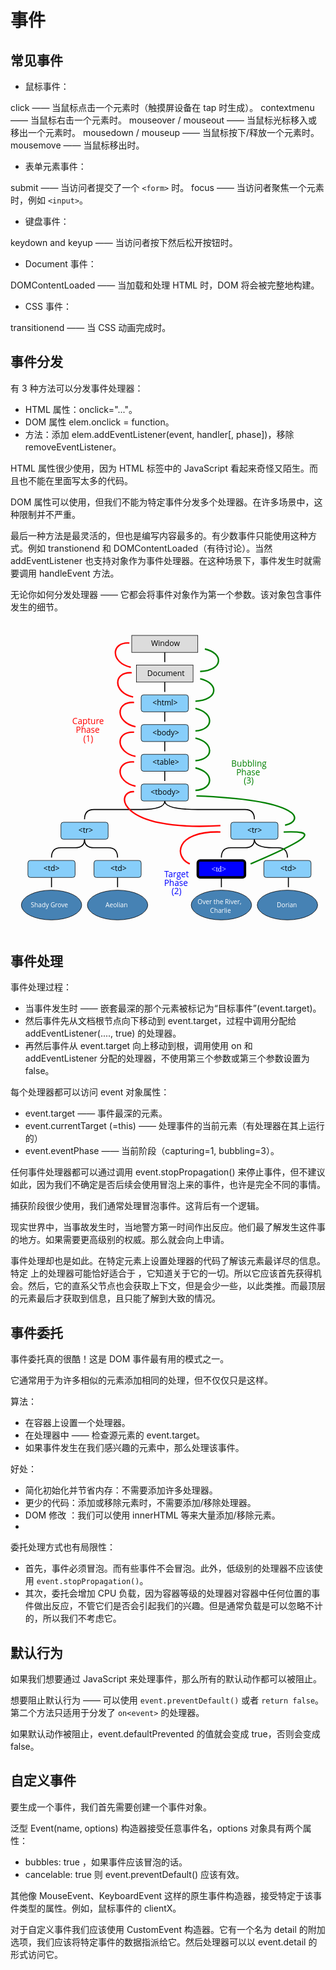 # 事件

## 常见事件

- 鼠标事件：

click —— 当鼠标点击一个元素时（触摸屏设备在 tap 时生成）。
contextmenu —— 当鼠标右击一个元素时。
mouseover / mouseout —— 当鼠标光标移入或移出一个元素时。
mousedown / mouseup —— 当鼠标按下/释放一个元素时。
mousemove —— 当鼠标移出时。

- 表单元素事件：

submit —— 当访问者提交了一个 `<form>` 时。
focus —— 当访问者聚焦一个元素时，例如 `<input>`。

- 键盘事件：

keydown and keyup —— 当访问者按下然后松开按钮时。

- Document 事件：

DOMContentLoaded —— 当加载和处理 HTML 时，DOM 将会被完整地构建。

- CSS 事件：

transitionend —— 当 CSS 动画完成时。

## 事件分发

有 3 种方法可以分发事件处理器：

- HTML 属性：onclick="..."。
- DOM 属性 elem.onclick = function。
- 方法：添加 elem.addEventListener(event, handler[, phase])，移除 removeEventListener。

HTML 属性很少使用，因为 HTML 标签中的 JavaScript 看起来奇怪又陌生。而且也不能在里面写太多的代码。

DOM 属性可以使用，但我们不能为特定事件分发多个处理器。在许多场景中，这种限制并不严重。

最后一种方法是最灵活的，但也是编写内容最多的。有少数事件只能使用这种方式。例如 transtionend 和 DOMContentLoaded（有待讨论）。当然 addEventListener 也支持对象作为事件处理器。在这种场景下，事件发生时就需要调用 handleEvent 方法。

无论你如何分发处理器 —— 它都会将事件对象作为第一个参数。该对象包含事件发生的细节。

<?xml version="1.0" encoding="UTF-8"?>
<svg width="641px" height="633px" viewBox="0 0 641 633" version="1.1" xmlns="http://www.w3.org/2000/svg" xmlns:xlink="http://www.w3.org/1999/xlink">
    <!-- Generator: sketchtool 55.2 (78181) - https://sketchapp.com -->
    <title>eventflow.svg</title>
    <desc>Created with sketchtool.</desc>
    <g id="dom" stroke="none" stroke-width="1" fill="none" fill-rule="evenodd">
        <g id="eventflow.svg">
            <g id="eventflow" transform="translate(22.000000, 28.000000)">
                <g id="nodes">
                    <g id="Window-node" transform="translate(224.684713, 0.000000)">
                        <g id="Group">
                            <rect id="Rectangle-path" stroke="#000000" fill="#DCDCDC" x="0" y="0" width="134.426752" height="34.5671642"></rect>
                            <text id="Window" fill="#000000" font-family="OpenSans-Regular, Open Sans" font-size="15.5552239" font-weight="normal">
                                <tspan x="39.3678344" y="21.9134328">Window</tspan>
                            </text>
                        </g>
                    </g>
                    <g id="document-node" transform="translate(234.286624, 60.492537)">
                        <g id="Group">
                            <rect id="Rectangle-path" stroke="#000000" fill="#DCDCDC" x="0" y="0" width="115.22293" height="34.5671642"></rect>
                            <text id="Document" fill="#000000" font-family="OpenSans-Regular, Open Sans" font-size="15.5552239" font-weight="normal">
                                <tspan x="22.0843949" y="21.9134328">Document</tspan>
                            </text>
                        </g>
                    </g>
                    <g id="html-node" transform="translate(243.888535, 120.985075)">
                        <rect id="Rectangle-path" stroke="#000000" fill="#87CEFA" x="0" y="0" width="96.0191083" height="34.5671642" rx="5"></rect>
                        <text id="&lt;html&gt;" fill="#000000" font-family="OpenSans-Regular, Open Sans" font-size="15.5552239" font-weight="normal">
                            <tspan x="23.044586" y="21.9134328">&lt;html&gt;</tspan>
                        </text>
                    </g>
                    <g id="body-node" transform="translate(243.888535, 181.477612)">
                        <rect id="Rectangle-path" stroke="#000000" fill="#87CEFA" x="0" y="0" width="96.0191083" height="34.5671642" rx="5"></rect>
                        <text id="&lt;body&gt;" fill="#000000" font-family="OpenSans-Regular, Open Sans" font-size="15.5552239" font-weight="normal">
                            <tspan x="23.044586" y="21.9134328">&lt;body&gt;</tspan>
                        </text>
                    </g>
                    <g id="table-node" transform="translate(243.888535, 241.970149)">
                        <rect id="Rectangle-path" stroke="#000000" fill="#87CEFA" x="0" y="0" width="96.0191083" height="34.5671642" rx="5"></rect>
                        <text id="&lt;table&gt;" fill="#000000" font-family="OpenSans-Regular, Open Sans" font-size="15.5552239" font-weight="normal">
                            <tspan x="23.044586" y="21.9134328">&lt;table&gt;</tspan>
                        </text>
                    </g>
                    <g id="tbody-node" transform="translate(243.888535, 302.462687)">
                        <rect id="Rectangle-path" stroke="#000000" fill="#87CEFA" x="0" y="0" width="96.0191083" height="34.5671642" rx="5"></rect>
                        <text id="&lt;tbody&gt;" fill="#000000" font-family="OpenSans-Regular, Open Sans" font-size="15.5552239" font-weight="normal">
                            <tspan x="19.2038217" y="21.9134328">&lt;tbody&gt;</tspan>
                        </text>
                    </g>
                    <g id="tr_1-node" transform="translate(80.656051, 380.238806)">
                        <rect id="Rectangle-path" stroke="#000000" fill="#87CEFA" x="0" y="0" width="96.0191083" height="34.5671642" rx="5"></rect>
                        <text id="&lt;tr&gt;" fill="#000000" font-family="OpenSans-Regular, Open Sans" font-size="15.5552239" font-weight="normal">
                            <tspan x="35.5270701" y="21.9134328">&lt;tr&gt;</tspan>
                        </text>
                    </g>
                    <g id="tr_2-node" transform="translate(426.324841, 380.238806)">
                        <rect id="Rectangle-path" stroke="#000000" fill="#87CEFA" x="0" y="0" width="96.0191083" height="34.5671642" rx="5"></rect>
                        <text id="&lt;tr&gt;" fill="#000000" font-family="OpenSans-Regular, Open Sans" font-size="15.5552239" font-weight="normal">
                            <tspan x="33.6066879" y="21.9134328">&lt;tr&gt;</tspan>
                        </text>
                    </g>
                    <g id="tr_1_td_1-node" transform="translate(13.442675, 458.014925)">
                        <rect id="Rectangle-path" stroke="#000000" fill="#87CEFA" x="0" y="0" width="96.0191083" height="34.5671642" rx="5"></rect>
                        <text id="&lt;td&gt;" fill="#000000" font-family="OpenSans-Regular, Open Sans" font-size="15.5552239" font-weight="normal">
                            <tspan x="31.6863057" y="21.9134328">&lt;td&gt;</tspan>
                        </text>
                    </g>
                    <g id="tr_1_td_1_text-node" transform="translate(0.000000, 518.507463)">
                        <ellipse id="Oval" stroke="#000000" fill="#4682B4" cx="61.4522293" cy="30.2462687" rx="61.4522293" ry="30.2462687"></ellipse>
                        <text id="Shady-Grove" fill="#FFFFFF" font-family="OpenSans-Regular, Open Sans" font-size="12.9626866" font-weight="normal">
                            <tspan x="19.2038217" y="34.6044776">Shady Grove</tspan>
                        </text>
                    </g>
                    <g id="tr_1_td_2-node" transform="translate(147.869427, 458.014925)">
                        <rect id="Rectangle-path" stroke="#000000" fill="#87CEFA" x="0" y="0" width="96.0191083" height="34.5671642" rx="5"></rect>
                        <text id="&lt;td&gt;" fill="#000000" font-family="OpenSans-Regular, Open Sans" font-size="15.5552239" font-weight="normal">
                            <tspan x="33.6066879" y="21.9134328">&lt;td&gt;</tspan>
                        </text>
                    </g>
                    <g id="tr_1_td_2_text-node" transform="translate(134.426752, 518.507463)">
                        <ellipse id="Oval" stroke="#000000" fill="#4682B4" cx="61.4522293" cy="30.2462687" rx="61.4522293" ry="30.2462687"></ellipse>
                        <text id="Aeolian" fill="#FFFFFF" font-family="OpenSans-Regular, Open Sans" font-size="12.9626866" font-weight="normal">
                            <tspan x="36.9673567" y="34.6044776">Aeolian</tspan>
                        </text>
                    </g>
                    <g id="tr_2_td_1-node" transform="translate(359.111465, 458.014925)">
                        <rect id="Rectangle-path" stroke="#000000" fill="#0000FF" x="0" y="0" width="96.0191083" height="34.5671642" rx="5"></rect>
                        <text id="&lt;td&gt;" fill="#FFFFFF" font-family="PTMono-Regular, PT Mono" font-size="15.5552239" font-weight="normal">
                            <tspan x="27.8455414" y="22.3701493">&lt;td&gt;</tspan>
                        </text>
                    </g>
                    <g id="tr_2_td_1_text-node" transform="translate(345.668790, 518.507463)">
                        <ellipse id="Oval" stroke="#000000" fill="#4682B4" cx="61.4522293" cy="30.2462687" rx="61.4522293" ry="30.2462687"></ellipse>
                        <g id="Group" transform="translate(12.482484, 14.555224)" fill="#FFFFFF" font-family="OpenSans-Regular, Open Sans" font-size="12.9626866" font-weight="normal">
                            <text id="Over-the-River,">
                                <tspan x="0.480095541" y="14">Over the River,</tspan>
                            </text>
                            <text id="Charlie">
                                <tspan x="25.9251592" y="31.2835821">Charlie</tspan>
                            </text>
                        </g>
                    </g>
                    <g id="tr_2_td_2-node" transform="translate(493.538217, 458.014925)">
                        <rect id="Rectangle-path" stroke="#000000" fill="#87CEFA" x="0" y="0" width="96.0191083" height="34.5671642" rx="5"></rect>
                        <text id="&lt;td&gt;" fill="#000000" font-family="OpenSans-Regular, Open Sans" font-size="15.5552239" font-weight="normal">
                            <tspan x="33.6066879" y="21.9134328">&lt;td&gt;</tspan>
                        </text>
                    </g>
                    <g id="tr_2_td_2_text-node" transform="translate(480.095541, 518.507463)">
                        <ellipse id="Oval" stroke="#000000" fill="#4682B4" cx="61.4522293" cy="30.2462687" rx="61.4522293" ry="30.2462687"></ellipse>
                        <text id="Dorian" fill="#FFFFFF" font-family="OpenSans-Regular, Open Sans" font-size="12.9626866" font-weight="normal">
                            <tspan x="39.8479299" y="34.6044776">Dorian</tspan>
                        </text>
                    </g>
                </g>
                <g id="edges" transform="translate(61.452229, 34.567164)" stroke="#000000" stroke-width="2">
                    <path d="M230.44586,0 L230.44586,19.8761194" id="window-document" fill="#000000"></path>
                    <path d="M230.44586,60.4925373 L230.44586,80.3686567" id="document-html" fill="#000000"></path>
                    <path d="M230.44586,120.985075 L230.44586,140.861194" id="html-body" fill="#000000"></path>
                    <path d="M230.44586,181.477612 L230.44586,201.353731" id="body-table" fill="#000000"></path>
                    <path d="M230.44586,241.970149 L230.44586,261.846269" id="table-tbody" fill="#000000"></path>
                    <path d="M230.44586,302.462687 C230.44586,313.985075 214.442675,319.746269 182.436306,319.746269 L86.4171975,319.746269 C73.6146497,319.746269 67.2133758,326.371642 67.2133758,339.622388" id="tbody-tr_1"></path>
                    <path d="M230.44586,302.462687 C230.44586,313.985075 252.850318,319.746269 297.659236,319.746269 L393.678344,319.746269 C406.480892,319.746269 412.882166,326.371642 412.882166,339.622388" id="tbody-tr_2"></path>
                    <path d="M67.2133758,380.238806 C67.2133758,391.761194 60.8121019,397.522388 48.0095541,397.522388 L19.2038217,397.522388 C6.40127389,397.522388 0,404.147761 0,417.398507" id="tr_1-tr_2_td_1"></path>
                    <path d="M67.2133758,380.238806 C67.2133758,391.761194 73.6146497,397.522388 86.4171975,397.522388 L115.22293,397.522388 C128.025478,397.522388 134.426752,404.147761 134.426752,417.398507" id="tr_1-tr_2_td_2"></path>
                    <path d="M412.882166,380.238806 C412.882166,391.761194 406.480892,397.522388 393.678344,397.522388 L364.872611,397.522388 C352.070064,397.522388 345.66879,404.147761 345.66879,417.398507" id="tr_2-tr_2_td_1"></path>
                    <path d="M412.882166,380.238806 C412.882166,391.761194 425.684713,397.522388 451.289809,397.522388 L460.89172,397.522388 C473.694268,397.522388 480.095541,404.147761 480.095541,417.398507" id="tr_2-tr_2_td_2"></path>
                    <path d="M0,458.014925 L0,477.891045" id="tr_1_td_1-text" fill="#000000"></path>
                    <path d="M134.426752,458.014925 L134.426752,477.891045" id="tr_1_td_2-text" fill="#000000"></path>
                    <path d="M345.66879,458.014925 L345.66879,477.891045" id="tr_2_td_1-text" fill="#000000"></path>
                    <path d="M482.015924,458.014925 L482.015924,477.891045" id="tr_2_td_2-text" fill="#000000"></path>
                </g>
                <g id="event-flow" transform="translate(103.700637, 14.691045)">
                    <g id="target_phase" transform="translate(186.277070, 443.323881)">
                        <text id="Target" fill="#0000FF" font-family="OpenSans-Regular, Open Sans" font-size="17.2835821" font-weight="normal">
                            <tspan x="0.960191083" y="34.1477612">Target</tspan>
                        </text>
                        <text id="Phase" fill="#0000FF" font-family="OpenSans-Regular, Open Sans" font-size="17.2835821" font-weight="normal">
                            <tspan x="0.480095541" y="51.4313433">Phase</tspan>
                        </text>
                        <text id="(2)" fill="#0000FF" font-family="OpenSans-Regular, Open Sans" font-size="17.2835821" font-weight="normal">
                            <tspan x="15.8431529" y="68.7149254">(2)</tspan>
                        </text>
                        <rect id="Rectangle-path" stroke="#000000" stroke-width="5" x="69.133758" y="0" width="96.0191083" height="34.5671642" rx="5"></rect>
                    </g>
                    <g id="capture_phase">
                        <text id="Capture" fill="#FF0000" font-family="OpenSans-Regular, Open Sans" font-size="17.2835821" font-weight="normal">
                            <tspan x="0" y="166.367164">Capture</tspan>
                        </text>
                        <text id="Phase" fill="#FF0000" font-family="OpenSans-Regular, Open Sans" font-size="17.2835821" font-weight="normal">
                            <tspan x="7.20143312" y="183.650746">Phase</tspan>
                        </text>
                        <text id="(1)" fill="#FF0000" font-family="OpenSans-Regular, Open Sans" font-size="17.2835821" font-weight="normal">
                            <tspan x="22.5644904" y="200.934328">(1)</tspan>
                        </text>
                        <path d="M116.183121,0.864179104 C77.7754777,-1.72835821 77.7754777,41.480597 119.063694,50.1223881" id="capture_phase_arrow" stroke="#FF0000" stroke-width="3"></path>
                        <g id="capture_phase_arrow-link" transform="translate(92.178344, 60.492537)" stroke="#FF0000" stroke-width="3">
                            <path d="M28.8057325,0.864179104 C-9.60191083,-1.72835821 -9.60191083,41.480597 31.6863057,50.1223881" id="capture_phase_arrow"></path>
                        </g>
                        <g id="capture_phase_arrow-link" transform="translate(96.979299, 120.985075)" stroke="#FF0000" stroke-width="3">
                            <path d="M28.8057325,0.864179104 C-9.60191083,-1.72835821 -9.60191083,41.480597 31.6863057,50.1223881" id="capture_phase_arrow"></path>
                        </g>
                        <g id="capture_phase_arrow-link" transform="translate(96.979299, 181.477612)" stroke="#FF0000" stroke-width="3">
                            <path d="M28.8057325,0.864179104 C-9.60191083,-1.72835821 -9.60191083,41.480597 31.6863057,50.1223881" id="capture_phase_arrow"></path>
                        </g>
                        <g id="capture_phase_arrow-link" transform="translate(96.979299, 241.970149)" stroke="#FF0000" stroke-width="3">
                            <path d="M28.8057325,0.864179104 C-9.60191083,-1.72835821 -9.60191083,41.480597 31.6863057,50.1223881" id="capture_phase_arrow"></path>
                        </g>
                        <path d="M125.785032,303.326866 C87.3773885,300.734328 87.3773885,385.423881 301.5,372.461194" id="capture_phase_arrow2" stroke="#FF0000" stroke-width="3"></path>
                        <path d="M301.5,385.423881 C207.401274,382.831343 207.401274,437.274627 239.08758,450.237313" id="capture_phase_arrow3" stroke="#FF0000" stroke-width="3"></path>
                    </g>
                    <g id="bubble_phase" transform="translate(250.609873, 12.962687)">
                        <text id="Bubbling" fill="#008000" font-family="OpenSans-Regular, Open Sans" font-size="17.2835821" font-weight="normal">
                            <tspan x="72.9745223" y="239.822388">Bubbling</tspan>
                        </text>
                        <text id="Phase" fill="#008000" font-family="OpenSans-Regular, Open Sans" font-size="17.2835821" font-weight="normal">
                            <tspan x="83.0565287" y="257.10597">Phase</tspan>
                        </text>
                        <text id="(3)" fill="#008000" font-family="OpenSans-Regular, Open Sans" font-size="17.2835821" font-weight="normal">
                            <tspan x="98.419586" y="274.389552">(3)</tspan>
                        </text>
                        <path d="M112.342357,437.274627 C244.848726,381.102985 244.848726,369.868657 179.555732,372.461194" id="bubble_phase_arrow3" stroke="#008000" stroke-width="3"></path>
                        <path d="M182.436306,358.634328 C220.843949,349.992537 220.843949,307.647761 1.92038217,299.00597" id="bubble_phase_arrow2" stroke="#008000" stroke-width="3"></path>
                        <path d="M0,287.771642 C38.4076433,285.179104 38.4076433,250.61194 0,241.970149" id="bubble_phase_arrow" stroke="#008000" stroke-width="3"></path>
                        <g id="bubble_phase_arrow-link" transform="translate(0.000000, 181.477612)" stroke="#008000" stroke-width="3">
                            <path d="M0,45.8014925 C38.4076433,43.2089552 38.4076433,8.64179104 0,0" id="bubble_phase_arrow"></path>
                        </g>
                        <g id="bubble_phase_arrow-link" transform="translate(0.000000, 120.985075)" stroke="#008000" stroke-width="3">
                            <path d="M0,45.8014925 C38.4076433,43.2089552 38.4076433,8.64179104 0,0" id="bubble_phase_arrow"></path>
                        </g>
                        <path d="M0,106.29403 C48.0095541,103.701493 48.0095541,69.1343284 9.60191083,60.4925373" id="bubble_phase_arrow4" stroke="#008000" stroke-width="3"></path>
                        <path d="M9.60191083,45.8014925 C57.611465,43.2089552 57.611465,8.64179104 19.2038217,0" id="bubble_phase_arrow" stroke="#008000" stroke-width="3"></path>
                    </g>
                </g>
            </g>
        </g>
    </g>
</svg>

## 事件处理

事件处理过程：

- 当事件发生时 —— 嵌套最深的那个元素被标记为“目标事件”(event.target)。
- 然后事件先从文档根节点向下移动到 event.target，过程中调用分配给 addEventListener(...., true) 的处理器。
- 再然后事件从 event.target 向上移动到根，调用使用 on<event> 和 addEventListener 分配的处理器，不使用第三个参数或第三个参数设置为 false。


每个处理器都可以访问 event 对象属性：

- event.target —— 事件最深的元素。
- event.currentTarget (=this) —— 处理事件的当前元素（有处理器在其上运行的）
- event.eventPhase —— 当前阶段（capturing=1, bubbling=3）。

任何事件处理器都可以通过调用 event.stopPropagation() 来停止事件，但不建议如此，因为我们不确定是否后续会使用冒泡上来的事件，也许是完全不同的事情。

捕获阶段很少使用，我们通常处理冒泡事件。这背后有一个逻辑。

现实世界中，当事故发生时，当地警方第一时间作出反应。他们最了解发生这件事的地方。如果需要更高级别的权威。那么就会向上申请。

事件处理却也是如此。在特定元素上设置处理器的代码了解该元素最详尽的信息。特定 <td> 上的处理器可能恰好适合于 <td>，它知道关于它的一切。所以它应该首先获得机会。然后，它的直系父节点也会获取上下文，但是会少一些，以此类推。而最顶层的元素最后才获取到信息，且只能了解到大致的情况。

## 事件委托

事件委托真的很酷！这是 DOM 事件最有用的模式之一。

它通常用于为许多相似的元素添加相同的处理，但不仅仅只是这样。

算法：

- 在容器上设置一个处理器。
- 在处理器中 —— 检查源元素的 event.target。
- 如果事件发生在我们感兴趣的元素中，那么处理该事件。

好处：

- 简化初始化并节省内存：不需要添加许多处理器。
- 更少的代码：添加或移除元素时，不需要添加/移除处理器。
- DOM 修改 ：我们可以使用 innerHTML 等来大量添加/移除元素。
-
委托处理方式也有局限性：

- 首先，事件必须冒泡。而有些事件不会冒泡。此外，低级别的处理器不应该使用 `event.stopPropagation()`。
- 其次，委托会增加 CPU 负载，因为容器等级的处理器对容器中任何位置的事件做出反应，不管它们是否会引起我们的兴趣。但是通常负载是可以忽略不计的，所以我们不考虑它。

## 默认行为

如果我们想要通过 JavaScript 来处理事件，那么所有的默认动作都可以被阻止。

想要阻止默认行为 —— 可以使用 `event.preventDefault()` 或者 `return false`。第二个方法只适用于分发了 `on<event>` 的处理器。

如果默认动作被阻止，event.defaultPrevented 的值就会变成 true，否则会变成 false。

## 自定义事件

要生成一个事件，我们首先需要创建一个事件对象。

泛型 Event(name, options) 构造器接受任意事件名，options 对象具有两个属性：

- bubbles: true ，如果事件应该冒泡的话。
- cancelable: true 则 event.preventDefault() 应该有效。

其他像 MouseEvent、KeyboardEvent 这样的原生事件构造器，接受特定于该事件类型的属性。例如，鼠标事件的 clientX。

对于自定义事件我们应该使用 CustomEvent 构造器。它有一个名为 detail 的附加选项，我们应该将特定事件的数据指派给它。然后处理器可以以 event.detail 的形式访问它。